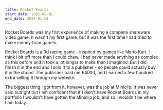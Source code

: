 ```yaml
---
title: Rocket Boards
start_date: 2001-08-01
end_date: 2004-01-01
---
```


Rocket Boards was my first experience of making a complete shareware video game. It wasn't my first game, but it was the first time I had tried to make money from games.

Rocket Boards is a 3d racing game - inspired by games like Mario Kart. I think I bit off more than I could chew. I had never made anything as complex as this before and it took a lot longer to make than I imagined. But I did finish it in the end and I sold it to a publisher - so people could actually buy it in the shops! The publisher paid me £4000, and I earned a few hundred extra selling it through my website.

The biggest thing I got from it, however, was the job at Miniclip. It was never said outright but I am confident that if I didn't have Rocket Boards in my portfolio I wouldn't have gotten the Miniclip job, and so I wouldn't be where I am today.
